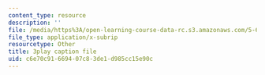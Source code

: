 ```yaml
---
content_type: resource
description: ''
file: /media/https%3A/open-learning-course-data-rc.s3.amazonaws.com/5-61-physical-chemistry-fall-2017/c6e70c91669407c83de1d985cc15e90c_IoED49Ha8-o.srt
file_type: application/x-subrip
resourcetype: Other
title: 3play caption file
uid: c6e70c91-6694-07c8-3de1-d985cc15e90c
---
```

